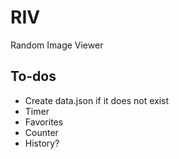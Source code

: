 # RIV
Random Image Viewer

## To-dos

- Create data.json if it does not exist
- Timer
- Favorites
- Counter
- History?